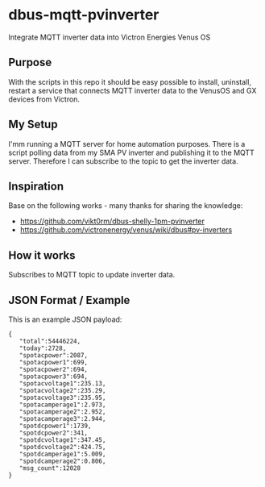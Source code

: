 # dbus-mqtt-pvinverter
Integrate MQTT inverter data into Victron Energies Venus OS

## Purpose
With the scripts in this repo it should be easy possible to install, uninstall, restart a service that connects MQTT inverter data to the VenusOS and GX devices from Victron.

## My Setup

I'mm running a MQTT server for home automation purposes. There is a script polling data from my SMA PV inverter and publishing it to the MQTT server. Therefore I can subscribe to the topic to get the inverter data.

## Inspiration

Base on the following works - many thanks for sharing the knowledge:

- https://github.com/vikt0rm/dbus-shelly-1pm-pvinverter
- https://github.com/victronenergy/venus/wiki/dbus#pv-inverters

## How it works

Subscribes to MQTT topic to update inverter data.

## JSON Format / Example

This is an example JSON payload:

```
{
   "total":54446224,
   "today":2728,
   "spotacpower":2087,
   "spotacpower1":699,
   "spotacpower2":694,
   "spotacpower3":694,
   "spotacvoltage1":235.13,
   "spotacvoltage2":235.29,
   "spotacvoltage3":235.95,
   "spotacamperage1":2.973,
   "spotacamperage2":2.952,
   "spotacamperage3":2.944,
   "spotdcpower1":1739,
   "spotdcpower2":341,
   "spotdcvoltage1":347.45,
   "spotdcvoltage2":424.75,
   "spotdcamperage1":5.009,
   "spotdcamperage2":0.806,
   "msg_count":12028
}
```




